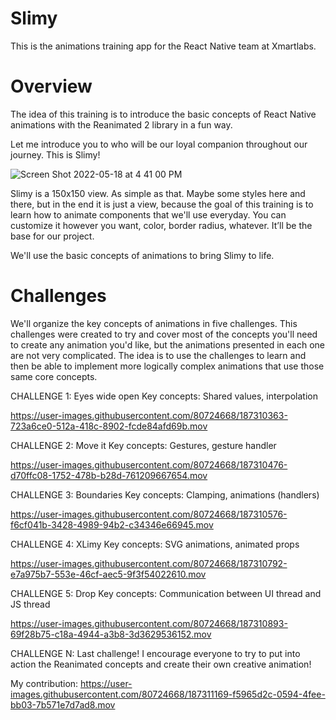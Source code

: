 # Slimy
This is the animations training app for the React Native team at Xmartlabs.

# Overview
The idea of this training is to introduce the basic concepts of React Native animations with the Reanimated 2 library in a fun way. 

Let me introduce you to who will be our loyal companion throughout our journey. This is Slimy!

![Screen Shot 2022-05-18 at 4 41 00 PM](https://user-images.githubusercontent.com/80724668/187309264-0eb7aa4e-5d0d-48e9-8821-a67c537488f5.png)

Slimy is a 150x150 view. As simple as that. Maybe some styles here and there, but in the end it is just a view, because the goal
of this training is to learn how to animate components that we'll use everyday.
You can customize it however you want, color, border radius, whatever. It’ll be the base for our project. 

We'll use the basic concepts of animations to bring Slimy to life.

# Challenges
We'll organize the key concepts of animations in five challenges. This challenges were created to try and cover most of the concepts
you'll need to create any animation you'd like, but the animations presented in each one are not very complicated. The idea is to use
the challenges to learn and then be able to implement more logically complex animations that use those same core concepts. 

CHALLENGE 1: Eyes wide open
Key concepts: Shared values, interpolation

https://user-images.githubusercontent.com/80724668/187310363-723a6ce0-512a-418c-8902-fcde84afd69b.mov

CHALLENGE 2: Move it
Key concepts: Gestures, gesture handler

https://user-images.githubusercontent.com/80724668/187310476-d70ffc08-1752-478b-b28d-761209667654.mov

CHALLENGE 3: Boundaries
Key concepts: Clamping, animations (handlers)

https://user-images.githubusercontent.com/80724668/187310576-f6cf041b-3428-4989-94b2-c34346e66945.mov

CHALLENGE 4: XLimy
Key concepts: SVG animations, animated props

https://user-images.githubusercontent.com/80724668/187310792-e7a975b7-553e-46cf-aec5-9f3f54022610.mov

CHALLENGE 5: Drop
Key concepts: Communication between UI thread and JS thread

https://user-images.githubusercontent.com/80724668/187310893-69f28b75-c18a-4944-a3b8-3d3629536152.mov

CHALLENGE N: Last challenge!
I encourage everyone to try to put into action the Reanimated concepts and create their own creative animation!

My contribution:
https://user-images.githubusercontent.com/80724668/187311169-f5965d2c-0594-4fee-bb03-7b571e7d7ad8.mov



